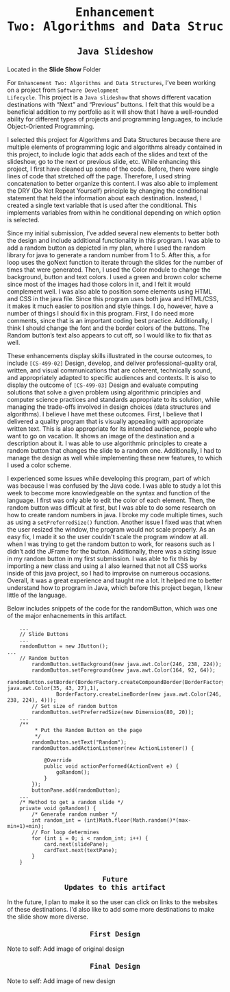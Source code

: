 # <pre align="center">Enhancement Two: Algorithms and Data Structures</pre>

## <pre align="center">Java Slideshow</pre>

Located in the **Slide Show** Folder

For <code>Enhancement Two: Algorithms and Data Structures</code>, I’ve been working on a project from <code>Software Development Lifecycle</code>. This project is a <code>Java slideshow</code> that shows 
different vacation destinations with “Next” and “Previous” buttons. I felt that this would be a beneficial addition to my portfolio as it will show that I have a 
well-rounded ability for different types of projects and programming languages, to include Object-Oriented Programming. 

I selected this project for Algorithms and Data Structures because there are multiple elements of programming logic and algorithms already contained in this project, 
to include logic that adds each of the slides and text of the slideshow, go to the next 
or previous slide, etc. While enhancing this project, I first have cleaned up some of the code. Before, there were single lines of code that stretched off the page. 
Therefore, I used string concatenation to better organize this content. I was also able to implement the DRY (Do Not Repeat Yourself) principle by changing the 
conditional statement that held the information about each destination. Instead, I created a single text variable that is used after the conditional. This implements 
variables from within he conditional depending on which option is selected. 

Since my initial submission, I’ve added several new elements to better both the design and  include additional functionality in this program. I was able to add a random button as depicted in my plan, where I used the random library for java to generate a random
number from 1 to 5. After this, a for loop uses the goNext function to iterate through the slides for the number of times that were generated. Then, I used the Color 
module to change the background, button and text colors. I used a green and brown color scheme since most of the images had those colors in it, and I felt it would 
complement well. I was also able to position some elements using HTML and CSS in the java file. Since this program uses both java and HTML/CSS, it makes it much easier 
to position and style things. I do, however, have a number of things I should fix in this program. First, I do need more comments, since that is an important coding
best practice. Additionally, I think I should change the font and the border colors of the buttons. The Random button’s text also appears to cut off, so I would like
to fix that as well. 

These enhancements display skills illustrated in the course outcomes, to include <code>[CS-499-02]</code> Design, develop, and deliver 
professional-quality oral, written, and visual communications that are coherent, technically sound, and appropriately adapted to specific audiences and contexts. 
It is also to display the outcome of <code>[CS-499-03]</code> Design and evaluate computing solutions that solve a given problem using algorithmic principles and computer science 
practices and standards appropriate to its solution, while managing the trade-offs involved in design choices (data structures and algorithms). I believe I have met 
these outcomes. First, I believe that I delivered a quality program that is visually appealing
with appropriate written text. This is also appropriate for its intended audience, people who want to go on vacation. It shows an image of the destination and a
description about it. I was able to use algorithmic principles to create a random button that changes the slide to a random one. Additionally, I had to manage the
design as well while implementing these new features, to which I used a color scheme. 

I experienced some issues while developing this program, part of which was because I was confused by the Java code. I was able to study a lot this week to become more 
knowledgeable on the syntax and function of the language. I first was only able to edit the color of each element. Then, the random button was difficult at first, but 
I was able to do some research on how to create random numbers in java. I broke my code multiple times, such as using a <code>setPreferredSize()</code> function. Another issue I fixed was that when the user resized the window, the program would not scale properly. As an easy fix, I made it so the user couldn't scale the program window at all. when I was trying to get the random button to work, 
for reasons such as I didn’t add the JFrame for the button. Additionally, there was a sizing issue in my random button in my first submission. I was able to fix this by importing a new class and using a I also learned that not all CSS works inside of this java project, so I had to improvise on numerous 
occasions. Overall, it was a great experience and taught me a lot. It helped me to better understand how to program in Java, which before this project began, I knew 
little of the language. 


Below includes snippets of the code for the randomButton, which was one of the major enhacnements in this artifact.

```
    ...
    // Slide Buttons
    ...
    randomButton = new JButton();
...
    // Random button
		randomButton.setBackground(new java.awt.Color(246, 238, 224));
		randomButton.setForeground(new java.awt.Color(164, 92, 64));
		randomButton.setBorder(BorderFactory.createCompoundBorder(BorderFactory.createLineBorder(new java.awt.Color(35, 43, 27),1),
				BorderFactory.createLineBorder(new java.awt.Color(246, 238, 224), 4)));
		// Set size of random button
		randomButton.setPreferredSize(new Dimension(80, 20));
    ...
    /**
		 * Put the Random Button on the page
		 */
		randomButton.setText("Random");
		randomButton.addActionListener(new ActionListener() {

			@Override
			public void actionPerformed(ActionEvent e) {
				goRandom();
			}
		});
		buttonPane.add(randomButton);
    ...
    /* Method to get a random slide */
	private void goRandom() {
		/* Generate random number */
		int random_int = (int)Math.floor(Math.random()*(max-min+1)+min);
		// For loop determines 
		for (int i = 0; i < random_int; i++) {
			card.next(slidePane);
			cardText.next(textPane);
		}
	}
```

### <pre align="center">Future Updates to this artifact</pre>

In the future, I plan to make it so the user can click on links to the websites of these destinations. I'd also like to add some more destinations to make the slide show more diverse.

### <pre align="center">First Design</pre>

Note to self: Add image of original design

### <pre align="center">Final Design</pre>

Note to self: Add image of new design
